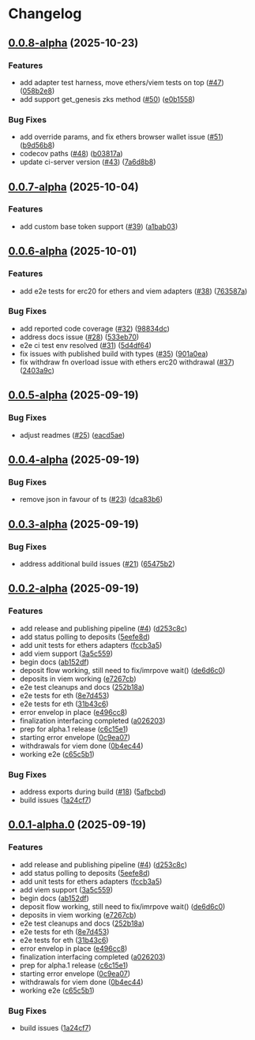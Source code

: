 # Changelog

## [0.0.8-alpha](https://github.com/dutterbutter/zksync-sdk/compare/v0.0.7-alpha...v0.0.8-alpha) (2025-10-23)


### Features

* add adapter test harness, move ethers/viem tests on top ([#47](https://github.com/dutterbutter/zksync-sdk/issues/47)) ([058b2e8](https://github.com/dutterbutter/zksync-sdk/commit/058b2e80833fe5424c201b42037e62b6825ebfa9))
* add support get_genesis zks method ([#50](https://github.com/dutterbutter/zksync-sdk/issues/50)) ([e0b1558](https://github.com/dutterbutter/zksync-sdk/commit/e0b15582b973c2c0182a685ba7d052e5f65e7a1e))


### Bug Fixes

* add override params, and fix ethers browser wallet issue ([#51](https://github.com/dutterbutter/zksync-sdk/issues/51)) ([b9d56b8](https://github.com/dutterbutter/zksync-sdk/commit/b9d56b88b9d10e04df2ed81aa83d59c75e6f53c1))
* codecov paths ([#48](https://github.com/dutterbutter/zksync-sdk/issues/48)) ([b03817a](https://github.com/dutterbutter/zksync-sdk/commit/b03817a443517ec04a720cf3e957fc4af7309215))
* update ci-server version ([#43](https://github.com/dutterbutter/zksync-sdk/issues/43)) ([7a6d8b8](https://github.com/dutterbutter/zksync-sdk/commit/7a6d8b8018824fb1e4d1dfac5de6e2a67c9ab934))

## [0.0.7-alpha](https://github.com/dutterbutter/zksync-sdk/compare/v0.0.6-alpha...v0.0.7-alpha) (2025-10-04)


### Features

* add custom base token support ([#39](https://github.com/dutterbutter/zksync-sdk/issues/39)) ([a1bab03](https://github.com/dutterbutter/zksync-sdk/commit/a1bab034e6d133c74c43422533d5780165608e3f))

## [0.0.6-alpha](https://github.com/dutterbutter/zksync-sdk/compare/v0.0.5-alpha...v0.0.6-alpha) (2025-10-01)


### Features

* add e2e tests for erc20 for ethers and viem adapters ([#38](https://github.com/dutterbutter/zksync-sdk/issues/38)) ([763587a](https://github.com/dutterbutter/zksync-sdk/commit/763587a3035da61d7764864efe1048e8f4144062))


### Bug Fixes

* add reported code coverage ([#32](https://github.com/dutterbutter/zksync-sdk/issues/32)) ([98834dc](https://github.com/dutterbutter/zksync-sdk/commit/98834dc722559e38da270395591145f4d91ea2e4))
* address docs issue ([#28](https://github.com/dutterbutter/zksync-sdk/issues/28)) ([533eb70](https://github.com/dutterbutter/zksync-sdk/commit/533eb70a61c33718a3f56850ba8db65a7f3204af))
* e2e ci test env resolved ([#31](https://github.com/dutterbutter/zksync-sdk/issues/31)) ([5d4df64](https://github.com/dutterbutter/zksync-sdk/commit/5d4df64c7a3307ec02ff9d6158f6b535af4f98b5))
* fix issues with published build with types ([#35](https://github.com/dutterbutter/zksync-sdk/issues/35)) ([901a0ea](https://github.com/dutterbutter/zksync-sdk/commit/901a0ea717e16076323f5c37b6e98ca5b2540578))
* fix withdraw fn overload issue with ethers erc20 withdrawal ([#37](https://github.com/dutterbutter/zksync-sdk/issues/37)) ([2403a9c](https://github.com/dutterbutter/zksync-sdk/commit/2403a9c122e7a6e8c1f24cd407eef57abf3b076a))

## [0.0.5-alpha](https://github.com/dutterbutter/zksync-sdk/compare/v0.0.4-alpha...v0.0.5-alpha) (2025-09-19)


### Bug Fixes

* adjust readmes ([#25](https://github.com/dutterbutter/zksync-sdk/issues/25)) ([eacd5ae](https://github.com/dutterbutter/zksync-sdk/commit/eacd5ae6f27332ad8c756d67276e24fbdd3187df))

## [0.0.4-alpha](https://github.com/dutterbutter/zksync-sdk/compare/v0.0.3-alpha...v0.0.4-alpha) (2025-09-19)


### Bug Fixes

* remove json in favour of ts ([#23](https://github.com/dutterbutter/zksync-sdk/issues/23)) ([dca83b6](https://github.com/dutterbutter/zksync-sdk/commit/dca83b6e34c7dbf0d866e27dc9c7fa4f58bc5656))

## [0.0.3-alpha](https://github.com/dutterbutter/zksync-sdk/compare/v0.0.2-alpha...v0.0.3-alpha) (2025-09-19)


### Bug Fixes

* address additional build issues ([#21](https://github.com/dutterbutter/zksync-sdk/issues/21)) ([65475b2](https://github.com/dutterbutter/zksync-sdk/commit/65475b23b0acf8bbf8454e1ff39f59a09fd68aa9))

## [0.0.2-alpha](https://github.com/dutterbutter/zksync-sdk/compare/v0.0.1-alpha...v0.0.2-alpha) (2025-09-19)


### Features

* add release and publishing pipeline ([#4](https://github.com/dutterbutter/zksync-sdk/issues/4)) ([d253c8c](https://github.com/dutterbutter/zksync-sdk/commit/d253c8c19ac0184af6825764ade7b23a14bf6798))
* add status polling to deposits ([5eefe8d](https://github.com/dutterbutter/zksync-sdk/commit/5eefe8d83a5d674cdf486cef2e4467507dcf6d20))
* add unit tests for ethers adapters ([fccb3a5](https://github.com/dutterbutter/zksync-sdk/commit/fccb3a56dd380626af93d16b36b8bd68441159a2))
* add viem support ([3a5c559](https://github.com/dutterbutter/zksync-sdk/commit/3a5c5598b49f909b334c597f06d18678155fdf5f))
* begin docs ([ab152df](https://github.com/dutterbutter/zksync-sdk/commit/ab152df33d57f0e1567742f0f5bef256c2974f44))
* deposit flow working, still need to fix/imrpove wait() ([de6d6c0](https://github.com/dutterbutter/zksync-sdk/commit/de6d6c0ce391fe29f9c92603b9cbc2e088dbfe8a))
* deposits in viem working ([e7267cb](https://github.com/dutterbutter/zksync-sdk/commit/e7267cb001f06ffbafadfea3dbe7a935375fcb2d))
* e2e test cleanups and docs ([252b18a](https://github.com/dutterbutter/zksync-sdk/commit/252b18adce979dc337fc81a993c216d4592082af))
* e2e tests for eth ([8e7d453](https://github.com/dutterbutter/zksync-sdk/commit/8e7d453493202e605f0f8b95e9c0a3cf99fdfea4))
* e2e tests for eth ([31b43c6](https://github.com/dutterbutter/zksync-sdk/commit/31b43c62f70731f2c762214cb63689c0c6e44094))
* error envelop in place ([e496cc8](https://github.com/dutterbutter/zksync-sdk/commit/e496cc8a98cfe7e3512288ff861110c34ede04e0))
* finalization interfacing completed ([a026203](https://github.com/dutterbutter/zksync-sdk/commit/a0262033809cb8505a20511edc39083f820a439a))
* prep for alpha.1 release ([c6c15e1](https://github.com/dutterbutter/zksync-sdk/commit/c6c15e12fba16a355171e30db42995600fad106b))
* starting error envelope ([0c9ea07](https://github.com/dutterbutter/zksync-sdk/commit/0c9ea078d3130095896406c943b363d1ac476e43))
* withdrawals for viem done ([0b4ec44](https://github.com/dutterbutter/zksync-sdk/commit/0b4ec44615b0f42cb59e3a4a1558f22fec515d26))
* working e2e ([c65c5b1](https://github.com/dutterbutter/zksync-sdk/commit/c65c5b1976a940ac8f8ff4f82cb7b74cd8d37f5b))


### Bug Fixes

* address exports during build ([#18](https://github.com/dutterbutter/zksync-sdk/issues/18)) ([5afbcbd](https://github.com/dutterbutter/zksync-sdk/commit/5afbcbdf13a3e15da94c8b66bc38e643097f917a))
* build issues ([1a24cf7](https://github.com/dutterbutter/zksync-sdk/commit/1a24cf76d61ee9c172fb0428c5b2386f4553f736))

## [0.0.1-alpha.0](https://github.com/dutterbutter/zksync-sdk/compare/v0.0.0-alpha.0...v0.0.1-alpha.0) (2025-09-19)


### Features

* add release and publishing pipeline ([#4](https://github.com/dutterbutter/zksync-sdk/issues/4)) ([d253c8c](https://github.com/dutterbutter/zksync-sdk/commit/d253c8c19ac0184af6825764ade7b23a14bf6798))
* add status polling to deposits ([5eefe8d](https://github.com/dutterbutter/zksync-sdk/commit/5eefe8d83a5d674cdf486cef2e4467507dcf6d20))
* add unit tests for ethers adapters ([fccb3a5](https://github.com/dutterbutter/zksync-sdk/commit/fccb3a56dd380626af93d16b36b8bd68441159a2))
* add viem support ([3a5c559](https://github.com/dutterbutter/zksync-sdk/commit/3a5c5598b49f909b334c597f06d18678155fdf5f))
* begin docs ([ab152df](https://github.com/dutterbutter/zksync-sdk/commit/ab152df33d57f0e1567742f0f5bef256c2974f44))
* deposit flow working, still need to fix/imrpove wait() ([de6d6c0](https://github.com/dutterbutter/zksync-sdk/commit/de6d6c0ce391fe29f9c92603b9cbc2e088dbfe8a))
* deposits in viem working ([e7267cb](https://github.com/dutterbutter/zksync-sdk/commit/e7267cb001f06ffbafadfea3dbe7a935375fcb2d))
* e2e test cleanups and docs ([252b18a](https://github.com/dutterbutter/zksync-sdk/commit/252b18adce979dc337fc81a993c216d4592082af))
* e2e tests for eth ([8e7d453](https://github.com/dutterbutter/zksync-sdk/commit/8e7d453493202e605f0f8b95e9c0a3cf99fdfea4))
* e2e tests for eth ([31b43c6](https://github.com/dutterbutter/zksync-sdk/commit/31b43c62f70731f2c762214cb63689c0c6e44094))
* error envelop in place ([e496cc8](https://github.com/dutterbutter/zksync-sdk/commit/e496cc8a98cfe7e3512288ff861110c34ede04e0))
* finalization interfacing completed ([a026203](https://github.com/dutterbutter/zksync-sdk/commit/a0262033809cb8505a20511edc39083f820a439a))
* prep for alpha.1 release ([c6c15e1](https://github.com/dutterbutter/zksync-sdk/commit/c6c15e12fba16a355171e30db42995600fad106b))
* starting error envelope ([0c9ea07](https://github.com/dutterbutter/zksync-sdk/commit/0c9ea078d3130095896406c943b363d1ac476e43))
* withdrawals for viem done ([0b4ec44](https://github.com/dutterbutter/zksync-sdk/commit/0b4ec44615b0f42cb59e3a4a1558f22fec515d26))
* working e2e ([c65c5b1](https://github.com/dutterbutter/zksync-sdk/commit/c65c5b1976a940ac8f8ff4f82cb7b74cd8d37f5b))


### Bug Fixes

* build issues ([1a24cf7](https://github.com/dutterbutter/zksync-sdk/commit/1a24cf76d61ee9c172fb0428c5b2386f4553f736))
